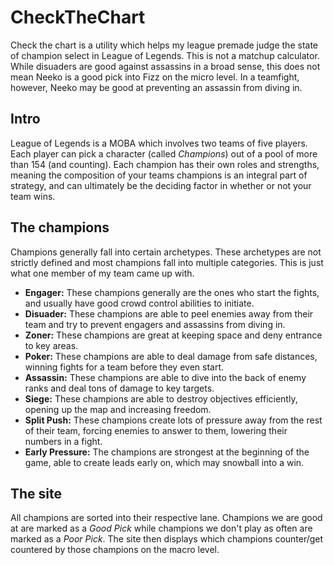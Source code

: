 # CheckTheChart
Check the chart is a utility which helps my league premade judge the state of champion select in League of Legends. This is not a matchup calculator. While disuaders are good against assassins in a broad sense, this does not mean Neeko is a good pick into Fizz on the micro level. In a teamfight, however, Neeko may be good at preventing an assassin from diving in.

## Intro
League of Legends is a MOBA which involves two teams of five players. Each player can pick a character (called *Champions*) out of a pool of more than 154 (and counting). Each champion has their own roles and strengths, meaning the composition of your teams champions is an integral part of strategy, and can ultimately be the deciding factor in whether or not your team wins.

## The champions
Champions generally fall into certain archetypes. These archetypes are not strictly defined and most champions fall into multiple categories. This is just what one member of my team came up with.

- **Engager:** These champions generally are the ones who start the fights, and usually have good crowd control abilities to initiate.
- **Disuader:** These champions are able to peel enemies away from their team and try to prevent engagers and assassins from diving in.
- **Zoner:** These champions are great at keeping space and deny entrance to key areas.
- **Poker:** These champions are able to deal damage from safe distances, winning fights for a team before they even start.
- **Assassin:** These champions are able to dive into the back of enemy ranks and deal tons of damage to key targets.
- **Siege:** These champions are able to destroy objectives efficiently, opening up the map and increasing freedom.
- **Split Push:** These champions create lots of pressure away from the rest of their team, forcing enemies to answer to them, lowering their numbers in a fight.
- **Early Pressure:** The champions are strongest at the beginning of the game, able to create leads early on, which may snowball into a win.

## The site
All champions are sorted into their respective lane. Champions we are good at are marked as a *Good Pick* while champions we don't play as often are marked as a *Poor Pick*. The site then displays which champions counter/get countered by those champions on the macro level.